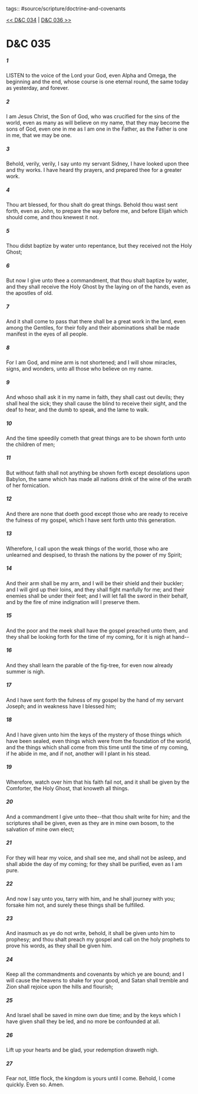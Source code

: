 tags:: #source/scripture/doctrine-and-covenants

[<< D&C 034](doctrine-and-covenants/D&C_034.md) | [D&C 036 >>](doctrine-and-covenants/D&C_036.md)

# D&C 035

##### 1

LISTEN to the voice of the Lord your God, even Alpha and Omega, the beginning and the end, whose course is one eternal round, the same today as yesterday, and forever.

##### 2

I am Jesus Christ, the Son of God, who was crucified for the sins of the world, even as many as will believe on my name, that they may become the sons of God, even one in me as I am one in the Father, as the Father is one in me, that we may be one.

##### 3

Behold, verily, verily, I say unto my servant Sidney, I have looked upon thee and thy works. I have heard thy prayers, and prepared thee for a greater work.

##### 4

Thou art blessed, for thou shalt do great things. Behold thou wast sent forth, even as John, to prepare the way before me, and before Elijah which should come, and thou knewest it not.

##### 5

Thou didst baptize by water unto repentance, but they received not the Holy Ghost;

##### 6

But now I give unto thee a commandment, that thou shalt baptize by water, and they shall receive the Holy Ghost by the laying on of the hands, even as the apostles of old.

##### 7

And it shall come to pass that there shall be a great work in the land, even among the Gentiles, for their folly and their abominations shall be made manifest in the eyes of all people.

##### 8

For I am God, and mine arm is not shortened; and I will show miracles, signs, and wonders, unto all those who believe on my name.

##### 9

And whoso shall ask it in my name in faith, they shall cast out devils; they shall heal the sick; they shall cause the blind to receive their sight, and the deaf to hear, and the dumb to speak, and the lame to walk.

##### 10

And the time speedily cometh that great things are to be shown forth unto the children of men;

##### 11

But without faith shall not anything be shown forth except desolations upon Babylon, the same which has made all nations drink of the wine of the wrath of her fornication.

##### 12

And there are none that doeth good except those who are ready to receive the fulness of my gospel, which I have sent forth unto this generation.

##### 13

Wherefore, I call upon the weak things of the world, those who are unlearned and despised, to thrash the nations by the power of my Spirit;

##### 14

And their arm shall be my arm, and I will be their shield and their buckler; and I will gird up their loins, and they shall fight manfully for me; and their enemies shall be under their feet; and I will let fall the sword in their behalf, and by the fire of mine indignation will I preserve them.

##### 15

And the poor and the meek shall have the gospel preached unto them, and they shall be looking forth for the time of my coming, for it is nigh at hand--

##### 16

And they shall learn the parable of the fig-tree, for even now already summer is nigh.

##### 17

And I have sent forth the fulness of my gospel by the hand of my servant Joseph; and in weakness have I blessed him;

##### 18

And I have given unto him the keys of the mystery of those things which have been sealed, even things which were from the foundation of the world, and the things which shall come from this time until the time of my coming, if he abide in me, and if not, another will I plant in his stead.

##### 19

Wherefore, watch over him that his faith fail not, and it shall be given by the Comforter, the Holy Ghost, that knoweth all things.

##### 20

And a commandment I give unto thee--that thou shalt write for him; and the scriptures shall be given, even as they are in mine own bosom, to the salvation of mine own elect;

##### 21

For they will hear my voice, and shall see me, and shall not be asleep, and shall abide the day of my coming; for they shall be purified, even as I am pure.

##### 22

And now I say unto you, tarry with him, and he shall journey with you; forsake him not, and surely these things shall be fulfilled.

##### 23

And inasmuch as ye do not write, behold, it shall be given unto him to prophesy; and thou shalt preach my gospel and call on the holy prophets to prove his words, as they shall be given him.

##### 24

Keep all the commandments and covenants by which ye are bound; and I will cause the heavens to shake for your good, and Satan shall tremble and Zion shall rejoice upon the hills and flourish;

##### 25

And Israel shall be saved in mine own due time; and by the keys which I have given shall they be led, and no more be confounded at all.

##### 26

Lift up your hearts and be glad, your redemption draweth nigh.

##### 27

Fear not, little flock, the kingdom is yours until I come. Behold, I come quickly. Even so. Amen.
